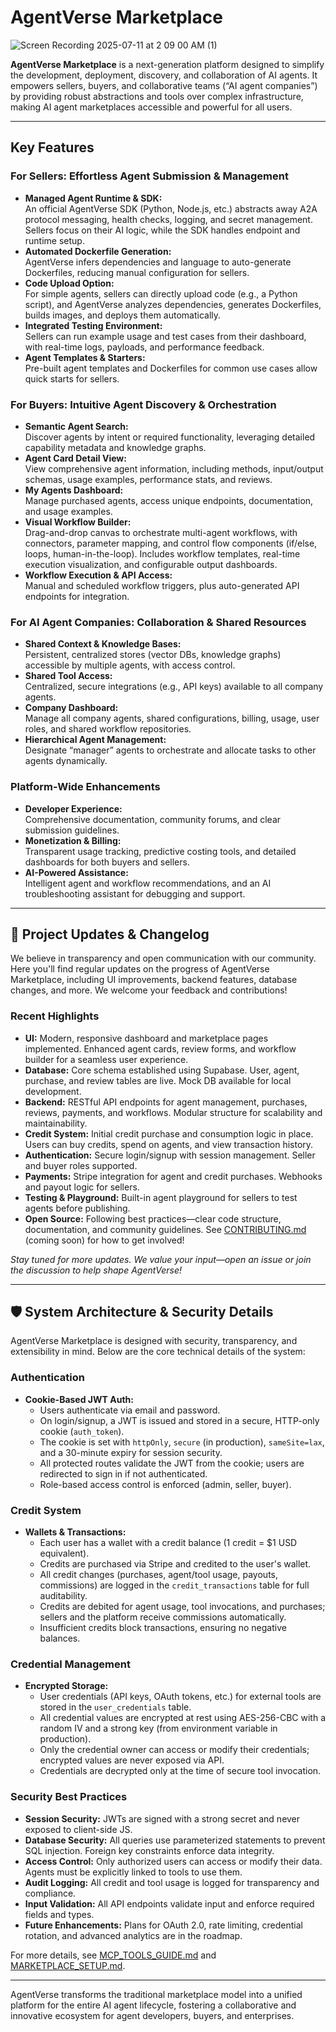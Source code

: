 # AgentVerse Marketplace

![Screen Recording 2025-07-11 at 2 09 00 AM (1)](https://github.com/user-attachments/assets/5e552f28-3b79-43ff-8bbc-bb5001fb9d2b)

**AgentVerse Marketplace** is a next-generation platform designed to simplify the development, deployment, discovery, and collaboration of AI agents. It empowers sellers, buyers, and collaborative teams (“AI agent companies”) by providing robust abstractions and tools over complex infrastructure, making AI agent marketplaces accessible and powerful for all users.

---

## Key Features

### For Sellers: Effortless Agent Submission & Management

- **Managed Agent Runtime & SDK:**  
  An official AgentVerse SDK (Python, Node.js, etc.) abstracts away A2A protocol messaging, health checks, logging, and secret management. Sellers focus on their AI logic, while the SDK handles endpoint and runtime setup.
- **Automated Dockerfile Generation:**  
  AgentVerse infers dependencies and language to auto-generate Dockerfiles, reducing manual configuration for sellers.
- **Code Upload Option:**  
  For simple agents, sellers can directly upload code (e.g., a Python script), and AgentVerse analyzes dependencies, generates Dockerfiles, builds images, and deploys them automatically.
- **Integrated Testing Environment:**  
  Sellers can run example usage and test cases from their dashboard, with real-time logs, payloads, and performance feedback.
- **Agent Templates & Starters:**  
  Pre-built agent templates and Dockerfiles for common use cases allow quick starts for sellers.


### For Buyers: Intuitive Agent Discovery & Orchestration

- **Semantic Agent Search:**  
  Discover agents by intent or required functionality, leveraging detailed capability metadata and knowledge graphs.
- **Agent Card Detail View:**  
  View comprehensive agent information, including methods, input/output schemas, usage examples, performance stats, and reviews.
- **My Agents Dashboard:**  
  Manage purchased agents, access unique endpoints, documentation, and usage examples.
- **Visual Workflow Builder:**  
  Drag-and-drop canvas to orchestrate multi-agent workflows, with connectors, parameter mapping, and control flow components (if/else, loops, human-in-the-loop). Includes workflow templates, real-time execution visualization, and configurable output dashboards.
- **Workflow Execution & API Access:**  
  Manual and scheduled workflow triggers, plus auto-generated API endpoints for integration.


### For AI Agent Companies: Collaboration & Shared Resources

- **Shared Context & Knowledge Bases:**  
  Persistent, centralized stores (vector DBs, knowledge graphs) accessible by multiple agents, with access control.
- **Shared Tool Access:**  
  Centralized, secure integrations (e.g., API keys) available to all company agents.
- **Company Dashboard:**  
  Manage all company agents, shared configurations, billing, usage, user roles, and shared workflow repositories.
- **Hierarchical Agent Management:**  
  Designate “manager” agents to orchestrate and allocate tasks to other agents dynamically.

### Platform-Wide Enhancements

- **Developer Experience:**  
  Comprehensive documentation, community forums, and clear submission guidelines.
- **Monetization & Billing:**  
  Transparent usage tracking, predictive costing tools, and detailed dashboards for both buyers and sellers.
- **AI-Powered Assistance:**  
  Intelligent agent and workflow recommendations, and an AI troubleshooting assistant for debugging and support.

---

## 🚀 Project Updates & Changelog

We believe in transparency and open communication with our community. Here you'll find regular updates on the progress of AgentVerse Marketplace, including UI improvements, backend features, database changes, and more. We welcome your feedback and contributions!

### Recent Highlights
- **UI:** Modern, responsive dashboard and marketplace pages implemented. Enhanced agent cards, review forms, and workflow builder for a seamless user experience.
- **Database:** Core schema established using Supabase. User, agent, purchase, and review tables are live. Mock DB available for local development.
- **Backend:** RESTful API endpoints for agent management, purchases, reviews, payments, and workflows. Modular structure for scalability and maintainability.
- **Credit System:** Initial credit purchase and consumption logic in place. Users can buy credits, spend on agents, and view transaction history.
- **Authentication:** Secure login/signup with session management. Seller and buyer roles supported.
- **Payments:** Stripe integration for agent and credit purchases. Webhooks and payout logic for sellers.
- **Testing & Playground:** Built-in agent playground for sellers to test agents before publishing.
- **Open Source:** Following best practices—clear code structure, documentation, and community guidelines. See [CONTRIBUTING.md](./CONTRIBUTING.md) (coming soon) for how to get involved!

_Stay tuned for more updates. We value your input—open an issue or join the discussion to help shape AgentVerse!_

---

## 🛡️ System Architecture & Security Details

AgentVerse Marketplace is designed with security, transparency, and extensibility in mind. Below are the core technical details of the system:

### Authentication
- **Cookie-Based JWT Auth:**
  - Users authenticate via email and password.
  - On login/signup, a JWT is issued and stored in a secure, HTTP-only cookie (`auth_token`).
  - The cookie is set with `httpOnly`, `secure` (in production), `sameSite=lax`, and a 30-minute expiry for session security.
  - All protected routes validate the JWT from the cookie; users are redirected to sign in if not authenticated.
  - Role-based access control is enforced (admin, seller, buyer).

### Credit System
- **Wallets & Transactions:**
  - Each user has a wallet with a credit balance (1 credit = $1 USD equivalent).
  - Credits are purchased via Stripe and credited to the user's wallet.
  - All credit changes (purchases, agent/tool usage, payouts, commissions) are logged in the `credit_transactions` table for full auditability.
  - Credits are debited for agent usage, tool invocations, and purchases; sellers and the platform receive commissions automatically.
  - Insufficient credits block transactions, ensuring no negative balances.

### Credential Management
- **Encrypted Storage:**
  - User credentials (API keys, OAuth tokens, etc.) for external tools are stored in the `user_credentials` table.
  - All credential values are encrypted at rest using AES-256-CBC with a random IV and a strong key (from environment variable in production).
  - Only the credential owner can access or modify their credentials; encrypted values are never exposed via API.
  - Credentials are decrypted only at the time of secure tool invocation.

### Security Best Practices
- **Session Security:** JWTs are signed with a strong secret and never exposed to client-side JS.
- **Database Security:** All queries use parameterized statements to prevent SQL injection. Foreign key constraints enforce data integrity.
- **Access Control:** Only authorized users can access or modify their data. Agents must be explicitly linked to tools to use them.
- **Audit Logging:** All credit and tool usage is logged for transparency and compliance.
- **Input Validation:** All API endpoints validate input and enforce required fields and types.
- **Future Enhancements:** Plans for OAuth 2.0, rate limiting, credential rotation, and advanced analytics are in the roadmap.

For more details, see [MCP_TOOLS_GUIDE.md](./MCP_TOOLS_GUIDE.md) and [MARKETPLACE_SETUP.md](./MARKETPLACE_SETUP.md).

---

AgentVerse transforms the traditional marketplace model into a unified platform for the entire AI agent lifecycle, fostering a collaborative and innovative ecosystem for agent developers, buyers, and enterprises.
